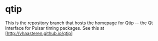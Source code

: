 qtip
====

This is the repository branch that hosts the homepage for Qtip -- the Qt Interface for Pulsar timing packages. See this at [http://vhaasteren.github.io/qtip]
